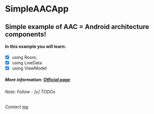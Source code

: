 # SimpleAACApp

## Simple example of AAC = Android architecture components!

#### In this example you will learn:

- [x] using Room,
- [x] using LiveData
- [x] using ViewModel
  
##### More information: [Official page](https://developer.android.com/topic/libraries/architecture/)

###### Note: Follow - [x] TODOs

###### Contact [me](https://linktr.ee/MoeinDeveloper)
